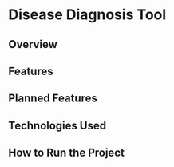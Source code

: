 # Disease Diagnosis Tool

## Overview

## Features

## Planned Features

## Technologies Used

## How to Run the Project